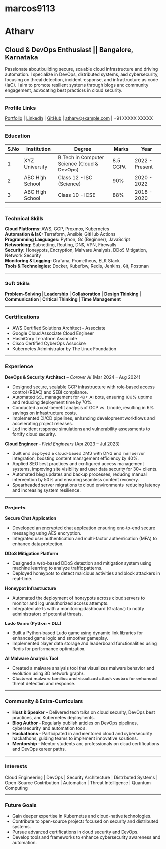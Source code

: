 # marcos9113
 
# Atharv

## Cloud & DevOps Enthusiast || Bangalore, Karnataka
Passionate about building secure, scalable cloud infrastructure and driving automation. I specialize in DevOps, distributed systems, and cybersecurity, focusing on threat detection, incident response, and infrastructure as code (IaC). I aim to promote resilient systems through blogs and community engagement, advocating best practices in cloud security.

---

### **Profile Links**
[Portfolio](#) | [LinkedIn](#) | [GitHub](#) | atharv@example.com | +91 XXXXX XXXXX

---

### **Education**
| S.No | Institution               | Degree                                  | Marks  | Year                |
|------|--------------------------|-----------------------------------------|--------|---------------------|
| 1    | XYZ University            | B.Tech in Computer Science (Cloud & DevOps) | 8.5 CGPA | 2022 - Present       |
| 2    | ABC High School           | Class 12 - ISC (Science)                 | 90%    | 2020 - 2022         |
| 3    | ABC High School           | Class 10 - ICSE                         | 88%    | 2018 - 2020         |

---

### **Technical Skills**
**Cloud Platforms:** AWS, GCP, Proxmox, Kubernetes  
**Automation & IaC:** Terraform, Ansible, GitHub Actions  
**Programming Languages:** Python, Go (Beginner), JavaScript  
**Networking:** Subnetting, Routing, DNS, VPN, Firewalls  
**Security:** Honeypots, Encryption, Malware Analysis, DDoS Mitigation, Network Security  
**Monitoring & Logging:** Grafana, Prometheus, ELK Stack  
**Tools & Technologies:** Docker, Kubeflow, Redis, Jenkins, Git, Postman  

---

### **Soft Skills**
**Problem-Solving** | **Leadership** | **Collaboration** | **Design Thinking** | **Communication** | **Critical Thinking** | **Time Management**

---

### **Certifications**
- AWS Certified Solutions Architect – Associate  
- Google Cloud Associate Cloud Engineer  
- HashiCorp Terraform Associate  
- Cisco Certified CyberOps Associate  
- Kubernetes Administrator by The Linux Foundation  

---

### **Experience**
**DevOps & Security Architect** – *Corover AI* (Mar 2024 – Aug 2024)  
- Designed secure, scalable GCP infrastructure with role-based access control (RBAC) and SEBI compliance.  
- Automated SSL management for 40+ AI bots, ensuring 100% uptime and reducing deployment time by 70%.  
- Conducted a cost-benefit analysis of GCP vs. Linode, resulting in 6% savings on infrastructure costs.  
- Implemented CI/CD pipelines, enhancing development workflows and accelerating project releases.  
- Led incident response simulations and vulnerability assessments to fortify cloud security.  

**Cloud Engineer** – *Field Engineers* (Apr 2023 – Jul 2023)  
- Built and deployed a cloud-based CMS with DNS and mail server integration, boosting content management efficiency by 40%.  
- Applied SEO best practices and configured access management systems, improving site visibility and user data security for 30+ clients.  
- Automated blog updates and backup processes, reducing manual intervention by 50% and ensuring seamless content recovery.  
- Spearheaded server migrations to cloud environments, reducing latency and increasing system resilience.

---

### **Projects**
**Secure Chat Application**  
- Developed an encrypted chat application ensuring end-to-end secure messaging using AES encryption.  
- Integrated user authentication and multi-factor authentication (MFA) to enhance data protection.  

**DDoS Mitigation Platform**  
- Designed a web-based DDoS detection and mitigation system using machine learning to analyze traffic patterns.  
- Deployed honeypots to detect malicious activities and block attackers in real-time.  

**Honeypot Infrastructure**  
- Automated the deployment of honeypots across cloud servers to monitor and log unauthorized access attempts.  
- Integrated alerts with a monitoring dashboard (Grafana) to notify administrators of potential threats.  

**Ludo Game (Python + DLL)**  
- Built a Python-based Ludo game using dynamic link libraries for enhanced game logic and smoother gameplay.  
- Implemented player data storage and leaderboard functionalities using Redis for performance optimization.  

**AI Malware Analysis Tool**  
- Created a malware analysis tool that visualizes malware behavior and evolution using 3D network graphs.  
- Clustered malware families and visualized attack vectors for enhanced threat detection and response.  

---

### **Community & Extra-Curriculars**
- **Host & Speaker** – Delivered tech talks on cloud security, DevOps best practices, and Kubernetes deployments.  
- **Blog Author** – Regularly publish articles on DevOps pipelines, cybersecurity, and automation tools.  
- **Hackathons** – Participated in and mentored cloud and cybersecurity hackathons, guiding teams to implement innovative solutions.  
- **Mentorship** – Mentor students and professionals on cloud certifications and DevOps career paths.  

---

### **Interests**
Cloud Engineering | DevOps | Security Architecture | Distributed Systems | Open-Source Contribution | Automation | Threat Intelligence | Quantum Computing  

---

### **Future Goals**
- Gain deeper expertise in Kubernetes and cloud-native technologies.  
- Contribute to open-source projects focused on security and distributed systems.  
- Pursue advanced certifications in cloud security and DevOps.  
- Develop tools and frameworks to enhance cybersecurity awareness and automation.

